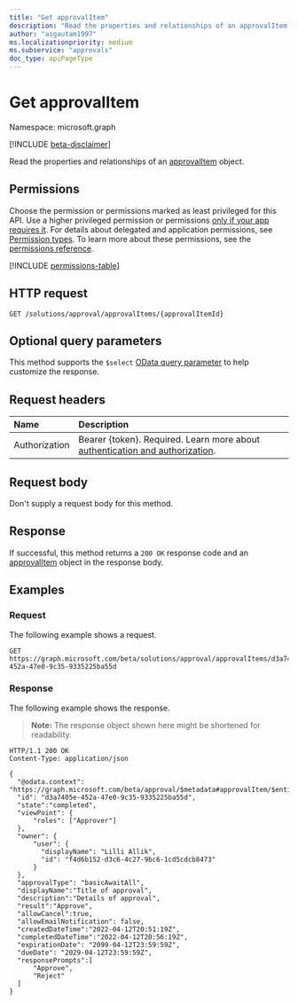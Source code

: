 ```yaml
---
title: "Get approvalItem"
description: "Read the properties and relationships of an approvalItem object."
author: "asgautam1997"
ms.localizationpriority: medium
ms.subservice: "approvals"
doc_type: apiPageType
---
```


# Get approvalItem

Namespace: microsoft.graph

[!INCLUDE [beta-disclaimer](../../includes/beta-disclaimer.md)]

Read the properties and relationships of an [approvalItem](../resources/approvalitem.md) object.

## Permissions

Choose the permission or permissions marked as least privileged for this API. Use a higher privileged permission or permissions [only if your app requires it](/graph/permissions-overview#best-practices-for-using-microsoft-graph-permissions). For details about delegated and application permissions, see [Permission types](/graph/permissions-overview#permission-types). To learn more about these permissions, see the [permissions reference](/graph/permissions-reference).

<!-- { "blockType": "permissions", "name": "approvalitem_get" } -->
[!INCLUDE [permissions-table](../includes/permissions/approvalitem-get-permissions.md)]

## HTTP request

<!-- {
  "blockType": "ignored"
}
-->

```http
GET /solutions/approval/approvalItems/{approvalItemId}
```

## Optional query parameters

This method supports the `$select` [OData query parameter](/graph/query-parameters) to help customize the response.

## Request headers

| Name          | Description                                                                                               |
| :------------ | :-------------------------------------------------------------------------------------------------------- |
| Authorization | Bearer {token}. Required. Learn more about [authentication and authorization](/graph/auth/auth-concepts). |

## Request body

Don't supply a request body for this method.

## Response

If successful, this method returns a `200 OK` response code and an [approvalItem](../resources/approvalitem.md) object in the response body.

## Examples

### Request

The following example shows a request.

<!-- {
  "blockType": "request",
  "name": "get_approvalitem"
}
-->

```http
GET https://graph.microsoft.com/beta/solutions/approval/approvalItems/d3a7405e-452a-47e0-9c35-9335225ba55d
```

### Response

The following example shows the response.

> **Note:** The response object shown here might be shortened for readability.

<!-- {
  "blockType": "response",
  "truncated": true,
  "@odata.type": "microsoft.graph.approvalItem"
}
-->

```http
HTTP/1.1 200 OK
Content-Type: application/json

{
  "@odata.context": "https://graph.microsoft.com/beta/approval/$metadata#approvalItem/$entity",
  "id": "d3a7405e-452a-47e0-9c35-9335225ba55d",
  "state":"completed",
  "viewPoint": {
      "roles": ["Approver"]
  },
  "owner": {
      "user": {
        "displayName": "Lilli Allik",
        "id": "f4d6b152-d3c6-4c27-9bc6-1cd5cdcb8473"
      }
  },
  "approvalType": "basicAwaitAll",
  "displayName":"Title of approval",
  "description":"Details of approval",
  "result":"Approve",
  "allowCancel":true,
  "allowEmailNotification": false,
  "createdDateTime":"2022-04-12T20:51:19Z",
  "completedDateTime":"2022-04-12T20:56:19Z",
  "expirationDate": "2099-04-12T23:59:59Z",
  "dueDate": "2029-04-12T23:59:59Z",
  "responsePrompts":[
      "Approve",
      "Reject"
  ]
}
```
